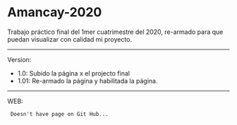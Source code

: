 # Amancay-2020
 Trabajo práctico final del 1mer cuatrimestre del 2020, re-armado para que puedan visualizar con calidad mi proyecto. 
 ***
 Version: 
 * 1.0: Subido la página x el projecto final 
 * 1.01: Re-armado la página y habilitada la página. 
***
 WEB:
```
 Doesn't have page on Git Hub...
```
